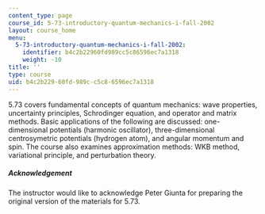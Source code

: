 ```yaml
---
content_type: page
course_id: 5-73-introductory-quantum-mechanics-i-fall-2002
layout: course_home
menu:
  5-73-introductory-quantum-mechanics-i-fall-2002:
    identifier: b4c2b22960fd989cc5c86596ec7a1318
    weight: -10
title: ''
type: course
uid: b4c2b229-60fd-989c-c5c8-6596ec7a1318
---
```

5.73 covers fundamental concepts of quantum mechanics: wave properties, uncertainty principles, Schrodinger equation, and operator and matrix methods. Basic applications of the following are discussed: one-dimensional potentials (harmonic oscillator), three-dimensional centrosymetric potentials (hydrogen atom), and angular momentum and spin. The course also examines approximation methods: WKB method, variational principle, and perturbation theory.

##### Acknowledgement

The instructor would like to acknowledge Peter Giunta for preparing the original version of the materials for 5.73.
